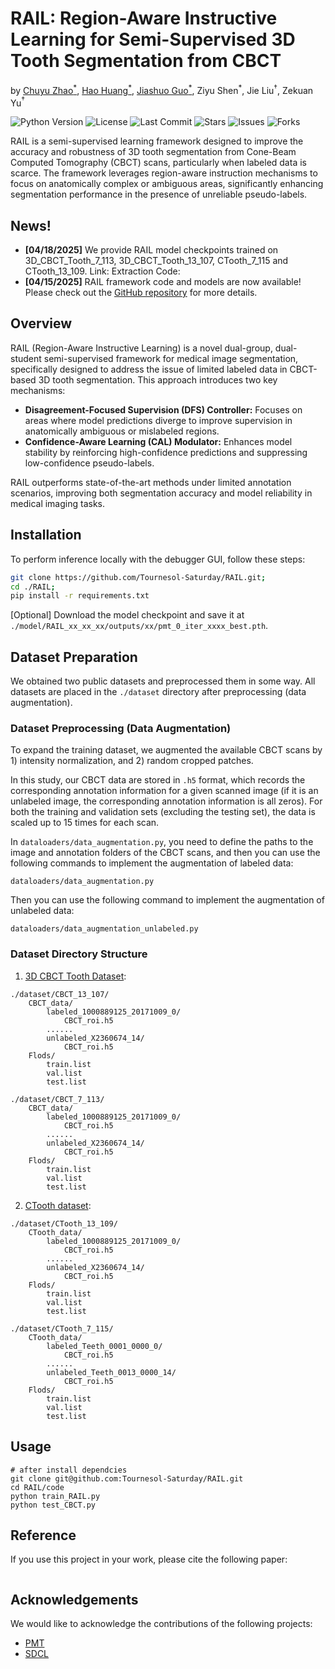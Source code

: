 # RAIL: Region-Aware Instructive Learning for Semi-Supervised 3D Tooth Segmentation from CBCT

by [Chuyu Zhao$^{*}$](https://github.com/Tournesol-Saturday), [Hao Huang$^{*}$](https://github.com/haohuang2003), [Jiashuo Guo$^{*}$](https://github.com/JiashuoGuo), Ziyu Shen$^{*}$, Jie Liu$^{†}$, Zekuan Yu$^{†}$ 

![Python Version](https://img.shields.io/badge/Python-3.8%2B-blue) 
![License](https://img.shields.io/github/license/Tournesol-Saturday/RAIL) 
![Last Commit](https://img.shields.io/github/last-commit/Tournesol-Saturday/RAIL) 
![Stars](https://img.shields.io/github/stars/Tournesol-Saturday/RAIL?style=social) 
![Issues](https://img.shields.io/github/issues/Tournesol-Saturday/RAIL) 
![Forks](https://img.shields.io/github/forks/Tournesol-Saturday/RAIL)

RAIL is a semi-supervised learning framework designed to improve the accuracy and robustness of 3D tooth segmentation from Cone-Beam Computed Tomography (CBCT) scans, particularly when labeled data is scarce. The framework leverages region-aware instruction mechanisms to focus on anatomically complex or ambiguous areas, significantly enhancing segmentation performance in the presence of unreliable pseudo-labels.

## News!

- **[04/18/2025]** We provide RAIL model checkpoints trained on 3D_CBCT_Tooth_7_113, 3D_CBCT_Tooth_13_107, CTooth_7_115 and CTooth_13_109. Link: Extraction Code:
- **[04/15/2025]** RAIL framework code and models are now available! Please check out the [GitHub repository](#) for more details.

## Overview

RAIL (Region-Aware Instructive Learning) is a novel dual-group, dual-student semi-supervised framework for medical image segmentation, specifically designed to address the issue of limited labeled data in CBCT-based 3D tooth segmentation. This approach introduces two key mechanisms:
- **Disagreement-Focused Supervision (DFS) Controller:** Focuses on areas where model predictions diverge to improve supervision in anatomically ambiguous or mislabeled regions.
- **Confidence-Aware Learning (CAL) Modulator:** Enhances model stability by reinforcing high-confidence predictions and suppressing low-confidence pseudo-labels.

RAIL outperforms state-of-the-art methods under limited annotation scenarios, improving both segmentation accuracy and model reliability in medical imaging tasks.

## Installation

To perform inference locally with the debugger GUI, follow these steps:

```bash
git clone https://github.com/Tournesol-Saturday/RAIL.git;
cd ./RAIL;
pip install -r requirements.txt
```

[Optional] Download the model checkpoint and save it at `./model/RAIL_xx_xx_xx/outputs/xx/pmt_0_iter_xxxx_best.pth`.

## Dataset Preparation

We obtained two public datasets and preprocessed them in some way. All datasets are placed in the `./dataset` directory after preprocessing (data augmentation).

### Dataset Preprocessing (Data Augmentation)

To expand the training dataset, we augmented the available CBCT scans by 1) intensity normalization, and 2) random cropped patches.

In this study, our CBCT data are stored in `.h5` format, which records the corresponding annotation information for a given scanned image (if it is an unlabeled image, the corresponding annotation information is all zeros). For both the training and validation sets (excluding the testing set), the data is scaled up to 15 times for each scan.

In `dataloaders/data_augmentation.py`, you need to define the paths to the image and annotation folders of the CBCT scans, and then you can use the following commands to implement the augmentation of labeled data:

```
dataloaders/data_augmentation.py
```

Then you can use the following command to implement the augmentation of unlabeled data:

```
dataloaders/data_augmentation_unlabeled.py
```

### Dataset Directory Structure

  1. [3D CBCT Tooth Dataset](https://pan.baidu.com/share/init?surl=0qf6k10GE9OHYcJ76wrx-w&pwd=6ad8):

```
./dataset/CBCT_13_107/
	CBCT_data/
		labeled_1000889125_20171009_0/
			CBCT_roi.h5
		......
		unlabeled_X2360674_14/
			CBCT_roi.h5
	Flods/
		train.list
		val.list
		test.list

./dataset/CBCT_7_113/
	CBCT_data/
		labeled_1000889125_20171009_0/
			CBCT_roi.h5
		......
		unlabeled_X2360674_14/
			CBCT_roi.h5
	Flods/
		train.list
		val.list
		test.list
```
  2. [CTooth dataset](https://github.com/liangjiubujiu/CTooth):

```
./dataset/CTooth_13_109/
	CTooth_data/
		labeled_1000889125_20171009_0/
			CBCT_roi.h5
		......
		unlabeled_X2360674_14/
			CBCT_roi.h5
	Flods/
		train.list
		val.list
		test.list

./dataset/CTooth_7_115/
	CTooth_data/
		labeled_Teeth_0001_0000_0/
			CBCT_roi.h5
		......
		unlabeled_Teeth_0013_0000_14/
			CBCT_roi.h5
	Flods/
		train.list
		val.list
		test.list
```

## Usage

```
# after install dependcies
git clone git@github.com:Tournesol-Saturday/RAIL.git
cd RAIL/code
python train_RAIL.py
python test_CBCT.py
```

## Reference

If you use this project in your work, please cite the following paper:

```
```

## Acknowledgements

We would like to acknowledge the contributions of the following projects:

- [PMT](https://github.com/Axi404/PMT)
- [SDCL](https://github.com/pascalcpp/SDCL)
